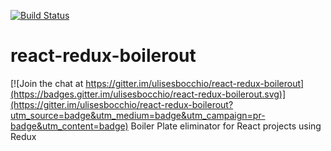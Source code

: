 [![Build Status](https://travis-ci.org/ulisesbocchio/react-redux-boilerout.svg?branch=master)](https://travis-ci.org/ulisesbocchio/react-redux-boilerout)
# react-redux-boilerout

[![Join the chat at https://gitter.im/ulisesbocchio/react-redux-boilerout](https://badges.gitter.im/ulisesbocchio/react-redux-boilerout.svg)](https://gitter.im/ulisesbocchio/react-redux-boilerout?utm_source=badge&utm_medium=badge&utm_campaign=pr-badge&utm_content=badge)
Boiler Plate eliminator for React projects using Redux
